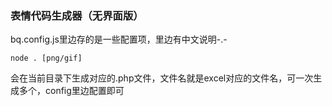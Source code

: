### 表情代码生成器（无界面版）

bq.config.js里边存的是一些配置项，里边有中文说明-.-
```
node . [png/gif]
```
会在当前目录下生成对应的.php文件，文件名就是excel对应的文件名，可一次生成多个，config里边配置即可
